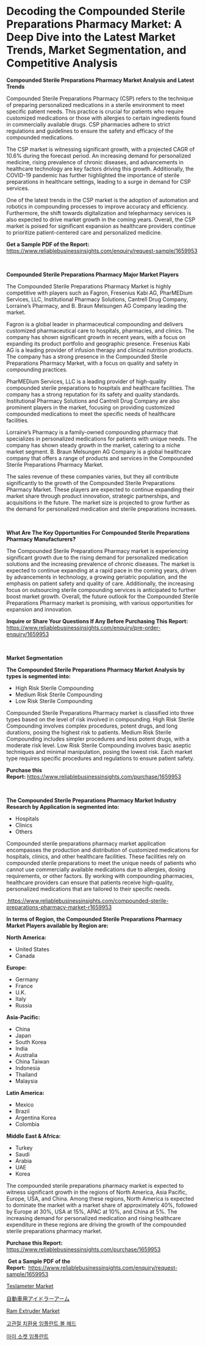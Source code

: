 <p><h1>Decoding the Compounded Sterile Preparations Pharmacy Market: A Deep Dive into the Latest Market Trends, Market Segmentation, and Competitive Analysis</h1></p><p><strong>Compounded Sterile Preparations Pharmacy Market Analysis and Latest Trends</strong></p>
<p><p>Compounded Sterile Preparations Pharmacy (CSP) refers to the technique of preparing personalized medications in a sterile environment to meet specific patient needs. This practice is crucial for patients who require customized medications or those with allergies to certain ingredients found in commercially available drugs. CSP pharmacies adhere to strict regulations and guidelines to ensure the safety and efficacy of the compounded medications.</p><p>The CSP market is witnessing significant growth, with a projected CAGR of 10.6% during the forecast period. An increasing demand for personalized medicine, rising prevalence of chronic diseases, and advancements in healthcare technology are key factors driving this growth. Additionally, the COVID-19 pandemic has further highlighted the importance of sterile preparations in healthcare settings, leading to a surge in demand for CSP services.</p><p>One of the latest trends in the CSP market is the adoption of automation and robotics in compounding processes to improve accuracy and efficiency. Furthermore, the shift towards digitalization and telepharmacy services is also expected to drive market growth in the coming years. Overall, the CSP market is poised for significant expansion as healthcare providers continue to prioritize patient-centered care and personalized medicine.</p></p>
<p><strong>Get a Sample PDF of the Report:&nbsp;</strong> <a href="https://www.reliablebusinessinsights.com/enquiry/request-sample/1659953">https://www.reliablebusinessinsights.com/enquiry/request-sample/1659953</a></p>
<p>&nbsp;</p>
<p><strong>Compounded Sterile Preparations Pharmacy Major Market Players</strong></p>
<p><p>The Compounded Sterile Preparations Pharmacy Market is highly competitive with players such as Fagron, Fresenius Kabi AG, PharMEDium Services, LLC, Institutional Pharmacy Solutions, Cantrell Drug Company, Lorraine’s Pharmacy, and B. Braun Melsungen AG Company leading the market.</p><p>Fagron is a global leader in pharmaceutical compounding and delivers customized pharmaceutical care to hospitals, pharmacies, and clinics. The company has shown significant growth in recent years, with a focus on expanding its product portfolio and geographic presence. Fresenius Kabi AG is a leading provider of infusion therapy and clinical nutrition products. The company has a strong presence in the Compounded Sterile Preparations Pharmacy Market, with a focus on quality and safety in compounding practices.</p><p>PharMEDium Services, LLC is a leading provider of high-quality compounded sterile preparations to hospitals and healthcare facilities. The company has a strong reputation for its safety and quality standards. Institutional Pharmacy Solutions and Cantrell Drug Company are also prominent players in the market, focusing on providing customized compounded medications to meet the specific needs of healthcare facilities.</p><p>Lorraine’s Pharmacy is a family-owned compounding pharmacy that specializes in personalized medications for patients with unique needs. The company has shown steady growth in the market, catering to a niche market segment. B. Braun Melsungen AG Company is a global healthcare company that offers a range of products and services in the Compounded Sterile Preparations Pharmacy Market.</p><p>The sales revenue of these companies varies, but they all contribute significantly to the growth of the Compounded Sterile Preparations Pharmacy Market. These players are expected to continue expanding their market share through product innovation, strategic partnerships, and acquisitions in the future. The market size is projected to grow further as the demand for personalized medication and sterile preparations increases.</p></p>
<p>&nbsp;</p>
<p><strong>What Are The Key Opportunities For Compounded Sterile Preparations Pharmacy Manufacturers?</strong></p>
<p><p>The Compounded Sterile Preparations Pharmacy market is experiencing significant growth due to the rising demand for personalized medication solutions and the increasing prevalence of chronic diseases. The market is expected to continue expanding at a rapid pace in the coming years, driven by advancements in technology, a growing geriatric population, and the emphasis on patient safety and quality of care. Additionally, the increasing focus on outsourcing sterile compounding services is anticipated to further boost market growth. Overall, the future outlook for the Compounded Sterile Preparations Pharmacy market is promising, with various opportunities for expansion and innovation.</p></p>
<p><strong>Inquire or Share Your Questions If Any Before Purchasing This Report:</strong> <a href="https://www.reliablebusinessinsights.com/enquiry/pre-order-enquiry/1659953">https://www.reliablebusinessinsights.com/enquiry/pre-order-enquiry/1659953</a></p>
<p>&nbsp;</p>
<p><strong>Market Segmentation</strong></p>
<p><strong>The Compounded Sterile Preparations Pharmacy Market Analysis by types is segmented into:</strong></p>
<p><ul><li>High Risk Sterile Compounding</li><li>Medium Risk Sterile Compounding</li><li>Low Risk Sterile Compounding</li></ul></p>
<p><p>Compounded Sterile Preparations Pharmacy market is classified into three types based on the level of risk involved in compounding. High Risk Sterile Compounding involves complex procedures, potent drugs, and long durations, posing the highest risk to patients. Medium Risk Sterile Compounding includes simpler procedures and less potent drugs, with a moderate risk level. Low Risk Sterile Compounding involves basic aseptic techniques and minimal manipulation, posing the lowest risk. Each market type requires specific procedures and regulations to ensure patient safety.</p></p>
<p><strong>Purchase this Report:&nbsp;</strong><a href="https://www.reliablebusinessinsights.com/purchase/1659953">https://www.reliablebusinessinsights.com/purchase/1659953</a></p>
<p>&nbsp;</p>
<p><strong>The Compounded Sterile Preparations Pharmacy Market Industry Research by Application is segmented into:</strong></p>
<p><ul><li>Hospitals</li><li>Clinics</li><li>Others</li></ul></p>
<p><p>Compounded sterile preparations pharmacy market application encompasses the production and distribution of customized medications for hospitals, clinics, and other healthcare facilities. These facilities rely on compounded sterile preparations to meet the unique needs of patients who cannot use commercially available medications due to allergies, dosing requirements, or other factors. By working with compounding pharmacies, healthcare providers can ensure that patients receive high-quality, personalized medications that are tailored to their specific needs.</p></p>
<p><a href="https://www.reliablebusinessinsights.com/compounded-sterile-preparations-pharmacy-market-r1659953">&nbsp;https://www.reliablebusinessinsights.com/compounded-sterile-preparations-pharmacy-market-r1659953</a></p>
<p><strong>In terms of Region, the Compounded Sterile Preparations Pharmacy Market Players available by Region are:</strong></p>
<p>
    <p> <strong> North America: </strong>
        <ul>
            <li>United States</li>
            <li>Canada</li>
        </ul>
        </p> 
    <p> <strong> Europe: </strong>
        <ul>
            <li>Germany</li>
            <li>France</li>
            <li>U.K.</li>
            <li>Italy</li>
            <li>Russia</li>
        </ul>
        </p> 
    <p> <strong> Asia-Pacific: </strong>
        <ul>
            <li>China</li>
            <li>Japan</li>
            <li>South Korea</li>
            <li>India</li>
            <li>Australia</li>
            <li>China Taiwan</li>
            <li>Indonesia</li>
            <li>Thailand</li>
            <li>Malaysia</li>
        </ul>
        </p> 
    <p> <strong> Latin America: </strong>
        <ul>
            <li>Mexico</li>
            <li>Brazil</li>
            <li>Argentina Korea</li>
            <li>Colombia</li>
        </ul>
        </p> 
    <p> <strong> Middle East & Africa: </strong>
        <ul>
            <li>Turkey</li>
            <li>Saudi</li>
            <li>Arabia</li>
            <li>UAE</li>
            <li>Korea</li>
        </ul>
    </p>
    </p>
<p><p>The compounded sterile preparations pharmacy market is expected to witness significant growth in the regions of North America, Asia Pacific, Europe, USA, and China. Among these regions, North America is expected to dominate the market with a market share of approximately 40%, followed by Europe at 30%, USA at 15%, APAC at 10%, and China at 5%. The increasing demand for personalized medication and rising healthcare expenditure in these regions are driving the growth of the compounded sterile preparations pharmacy market.</p></p>
<p><strong>Purchase this Report: </strong><a href="https://www.reliablebusinessinsights.com/purchase/1659953">https://www.reliablebusinessinsights.com/purchase/1659953</a></p>
<p>&nbsp;<strong>Get a Sample PDF of the Report:&nbsp;&nbsp;</strong><a href="https://www.reliablebusinessinsights.com/enquiry/request-sample/1659953">https://www.reliablebusinessinsights.com/enquiry/request-sample/1659953</a></p>
<p><strong></strong></p>
<p><p><a href="https://github.com/timeliteaut/Market-Research-Report-List-3/blob/main/teslameter-market.md">Teslameter Market</a></p><p><a href="https://github.com/DeonBoer2023/Market-Research-Report-List-1/blob/main/1961628166134.md">自動車用アイドラーアーム</a></p><p><a href="https://github.com/bobicer/Market-Research-Report-List-4/blob/main/ram-extruder-market.md">Ram Extruder Market</a></p><p><a href="https://github.com/CarmellaLang1/Market-Research-Report-List-1/blob/main/7522550179307.md">고관절 치환용 임플란트 볼 헤드</a></p><p><a href="https://github.com/Jackieshlerin98056/Market-Research-Report-List-1/blob/main/4585134179308.md">아이 소켓 임플란트</a></p></p>